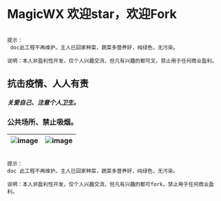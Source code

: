 # MagicWX 欢迎star，欢迎Fork

``` nginx

提示：
 doc此工程不再维护。主人已回家种菜，蔬菜多营养好，纯绿色，无污染。

说明：本人非盈利性开发，仅个人兴趣交流，但凡有兴趣的都可叉，禁止用于任何商业盈利。

``` 

## 抗击疫情、人人有责

##### 关爱自己、注意个人卫生。


### 公共场所、禁止吸烟。


| ![image](https://img-blog.csdnimg.cn/20200319191809959.jpg) | ![image](https://img-blog.csdnimg.cn/20200324103336571.png) |
| ---- | ---- |




``` nginx

提示：
doc 此工程不再维护。主人已回家种菜，蔬菜多营养好，纯绿色，无污染。

说明：本人非盈利性开发，仅个人兴趣交流，但凡有兴趣的都可fork，禁止用于任何商业盈利。

```


